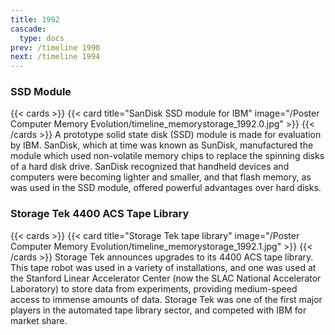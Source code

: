 ```yaml
---
title: 1992
cascade:
  type: docs
prev: /timeline 1990
next: /timeline 1994
---
```

### SSD Module

{{< cards >}}
  {{< card title="SanDisk SSD module for IBM" image="/Poster Computer Memory Evolution/timeline_memorystorage_1992.0.jpg" >}}
{{< /cards >}}
A prototype solid state disk (SSD) module is made for evaluation by IBM. SanDisk, which at time was known as SunDisk, manufactured the module which used non-volatile memory chips to replace the spinning disks of a hard disk drive. SanDisk recognized that handheld devices and computers were becoming lighter and smaller, and that flash memory, as was used in the SSD module, offered powerful advantages over hard disks.

### Storage Tek 4400 ACS Tape Library

{{< cards >}}
  {{< card title="Storage Tek tape library" image="/Poster Computer Memory Evolution/timeline_memorystorage_1992.1.jpg" >}}
{{< /cards >}}
Storage Tek announces upgrades to its 4400 ACS tape library. This tape robot was used in a variety of installations, and one was used at the Stanford Linear Accelerator Center (now the SLAC National Accelerator Laboratory) to store data from experiments, providing medium-speed access to immense amounts of data. Storage Tek was one of the first major players in the automated tape library sector, and competed with IBM for market share.
